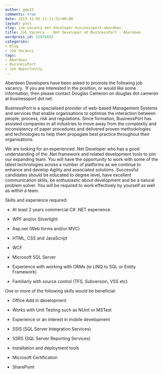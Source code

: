 ```yaml
---
author: gep13
comments: true
date: 2013-12-05 21:11:51+00:00
layout: post
slug: job-vacancy-net-developer-businessport-aberdeen
title: Job Vacancy - .Net Developer at BusinessPort - Aberdeen
wordpress_id: 52976692
categories:
- Blog
- Job Vacancy
tags:
- Aberdeen
- BusinessPort
- Job Oppurtunity
---
```


Aberdeen Developers have been asked to promote the following job vacancy.  If you are interested in the position, or would like some information, then please contact Douglas Cameron on douglas dot cameron at businessport dot net.


BusinessPort is a specialised provider of web-based Management Systems and services that enable organisations to optimise the interaction between people, process, risk and regulations. Since formation, BusinessPort has assisted companies in all industries to move away from the complexity and inconsistency of paper procedures and delivered proven methodologies and technologies to help them propagate best practice throughout their organisations.

We are looking for an experienced .Net Developer who has a good understanding of the .Net framework and related development tools to join our expanding team. You will have the opportunity to work with some of the latest technologies across a number of platforms as we continue to enhance and develop Agility and associated solutions. Successful candidates should be educated to degree level, have excellent communication skills, be enthusiastic about development and be a natural problem solver. You will be required to work effectively by yourself as well as within a team.

Skills and experience required:



	
  * At least 2 years commercial C# .NET experience.

	
  * WPF and/or Silverlight

	
  * Asp.net (Web forms and/or MVC)

	
  * HTML, CSS and JavaScript

	
  * WCF

	
  * Microsoft SQL Server

	
  * Experience with working with ORMs (ie LINQ to SQL or Entity Framework)

	
  * Familiarly with source control (TFS, Subversion, VSS etc)


One or more of the following skills would be beneficial:

	
  * Office Add in development

	
  * Works with Unit Testing such as NUnit or MSTest

	
  * Experience or an interest in mobile development

	
  * SSIS (SQL Server Integration Services)

	
  * SSRS (SQL Server Reporting Services)

	
  * Installation and deployment tools

	
  * Microsoft Certification

	
  * SharePoint


